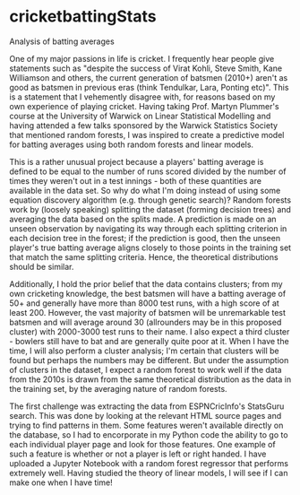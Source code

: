 # cricketbattingStats
Analysis of batting averages

One of my major passions in life is cricket. I frequently hear people give statements such as "despite the success of Virat Kohli, Steve Smith, Kane Williamson and others, the current generation of batsmen (2010+) aren't as good as batsmen in previous eras (think Tendulkar, Lara, Ponting etc)". This is a statement that I vehemently disagree with, for reasons based on my own experience of playing cricket. Having taking Prof. Martyn Plummer's course at the University of Warwick on Linear Statistical Modelling and having attended a few talks sponsored by the Warwick Statistics Society that mentioned random forests, I was inspired to create a predictive model for batting averages using both random forests and linear models.

This is a rather unusual project because a players' batting average is defined to be equal to the number of runs scored divided by the number of times they weren't out in a test innings - both of these quantities are available in the data set. So why do what I'm doing instead of using some equation discovery algorithm (e.g. through genetic search)? Random forests work by (loosely speaking) splitting the dataset (forming decision trees) and averaging the data based on the splits made. A prediction is made on an unseen observation by navigating its way through each splitting criterion in each decision tree in the forest; if the prediction is good, then the unseen player's true batting average aligns closely to those points in the training set that match the same splitting criteria. Hence, the theoretical distributions should be similar.

Additionally, I hold the prior belief that the data contains clusters; from my own cricketing knowledge, the best batsmen will have a batting average of 50+ and generally have more than 8000 test runs, with a high score of at least 200. However, the vast majority of batsmen will be unremarkable test batsmen and will average around 30 (allrounders may be in this proposed cluster) with 2000-3000 test runs to their name. I also expect a third cluster - bowlers still have to bat and are generally quite poor at it. When I have the time, I will also perform a cluster analysis; I'm certain that clusters will be found but perhaps the numbers may be different. But under the assumption of clusters in the dataset, I expect a random forest to work well if the data from the 2010s is drawn from the same theoretical distribution as the data in the training set, by the averaging nature of random forests.

The first challenge was extracting the data from ESPNCricInfo's StatsGuru search. This was done by looking at the relevant HTML source pages and trying to find patterns in them. Some features weren't available directly on the database, so I had to encorporate in my Python code the ability to go to each individual player page and look for those features. One example of such a feature is whether or not a player is left or right handed. I have uploaded a Jupyter Notebook with a random forest regressor that performs extremely well. Having studied the theory of linear models, I will see if I can make one when I have time!
